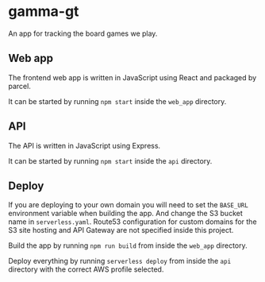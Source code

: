 # gamma-gt
An app for tracking the board games we play.

## Web app
The frontend web app is written in JavaScript using React and packaged by parcel.

It can be started by running `npm start` inside the `web_app` directory.

## API
The API is written in JavaScript using Express.

It can be started by running `npm start` inside the `api` directory.

## Deploy
If you are deploying to your own domain you will need to set the `BASE_URL` environment variable when building the app. And change the S3 bucket name in `serverless.yaml`. Route53 configuration for custom domains for the S3 site hosting and API Gateway are not specified inside this project.

Build the app by running `npm run build` from inside the `web_app` directory.

Deploy everything by running `serverless deploy` from inside the `api` directory with the correct AWS profile selected.
